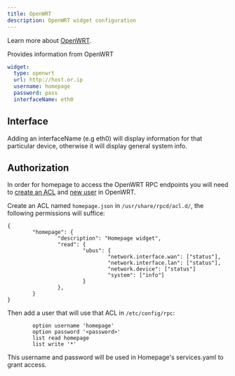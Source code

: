 ```yaml
---
title: OpenWRT
description: OpenWRT widget configuration
---
```


Learn more about [OpenWRT](https://openwrt.org/).

Provides information from OpenWRT

```yaml
widget:
  type: openwrt
  url: http://host.or.ip
  username: homepage
  password: pass
  interfaceName: eth0
```

## Interface

Adding an interfaceName (e.g eth0) will display information for that particular device, otherwise it will display general system info.

## Authorization

In order for homepage to access the OpenWRT RPC endpoints you will need to [create an ACL](https://openwrt.org/docs/techref/ubus#acls) and [new user](https://openwrt.org/docs/techref/ubus#authentication) in OpenWRT.

Create an ACL named `homepage.json` in `/usr/share/rpcd/acl.d/`, the following permissions will suffice:

```
{
        "homepage": {
                "description": "Homepage widget",
                "read": {
                        "ubus": {
                                "network.interface.wan": ["status"],
                                "network.interface.lan": ["status"],
                                "network.device": ["status"]
                                "system": ["info"]
                        }
                },
        }
}
```

Then add a user that will use that ACL in `/etc/config/rpc`:

```config login
        option username 'homepage'
        option password '<password>'
        list read homepage
        list write '*'
```

This username and password will be used in Homepage's services.yaml to grant access.
